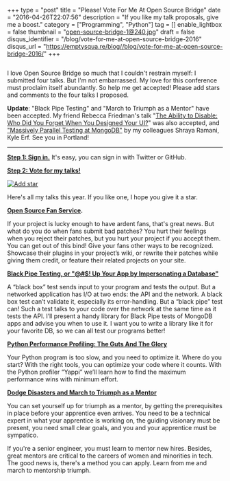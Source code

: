 +++
type = "post"
title = "Please! Vote For Me At Open Source Bridge"
date = "2016-04-26T22:07:56"
description = "If you like my talk proposals, give me a boost."
category = ["Programming", "Python"]
tag = []
enable_lightbox = false
thumbnail = "open-source-bridge-1@240.jpg"
draft = false
disqus_identifier = "/blog/vote-for-me-at-open-source-bridge-2016"
disqus_url = "https://emptysqua.re/blog//blog/vote-for-me-at-open-source-bridge-2016/"
+++

<p><img alt="" src="open-source-bridge-1.jpg" /></p>
<p>I love Open Source Bridge so much that I couldn't restrain myself: I submitted four talks. But I'm not embarrassed. My love for this conference must proclaim itself abundantly. So help me get accepted! Please add stars and comments to the four talks I proposed.</p>
<p><strong>Update</strong>: "Black Pipe Testing" and "March to Triumph as a Mentor" have been accepted. My friend Rebecca Friedman's talk "<a href="http://opensourcebridge.org/proposals/1867">The Ability to Disable: Who Did You Forget When You Designed Your UI?</a>" was also accepted, and <a href="http://opensourcebridge.org/proposals/1816">"Massively Parallel Testing at MongoDB"</a> by my colleagues Shraya Ramani, Kyle Erf. See you in Portland!</p>
<hr />
<p><strong><a href="http://opensourcebridge.org/sign_in">Step 1: Sign in.</a></strong> It's easy, you can sign in with Twitter or GitHub.</p>
<p><strong><a href="http://opensourcebridge.org/users/1321/proposals">Step 2: Vote for my talks!</a></strong></p>
<p><a href="http://opensourcebridge.org/proposals/1731"><img style="display:block; margin-left:auto; margin-right:auto;" src="click-here.png" alt="Add star" title="Add star" /></a></p>
<p>Here's all my talks this year. If you like one, I hope you give it a star.</p>
<p><strong><a href="http://opensourcebridge.org/proposals/1731">Open Source Fan Service</a>.</strong></p>
<p>If your project is lucky enough to have ardent fans, that's great news. But what do you do when fans submit bad patches? You hurt their feelings when you reject their patches, but you hurt your project if you accept them. You can get out of this bind! Give your fans other ways to be recognized. Showcase their plugins in your project’s wiki, or rewrite their patches while giving them credit, or feature their related projects on your site.</p>
<p><strong><a href="http://opensourcebridge.org/proposals/1732">Black Pipe Testing, or "@#$! Up Your App by Impersonating a Database"</a></strong></p>
<p>A “black box” test sends input to your program and tests the output. But a networked application has I/O at two ends: the API and the network. A black box test can’t validate it, especially its error-handling. But a “black pipe” test can! Such a test talks to your code over the network at the same time as it tests the API. I’ll present a handy library for Black Pipe tests of MongoDB apps and advise you when to use it. I want you to write a library like it for your favorite DB, so we can all test our programs better!</p>
<p><strong><a href="http://opensourcebridge.org/proposals/1850">Python Performance Profiling: The Guts And The Glory</a></strong></p>
<p>Your Python program is too slow, and you need to optimize it. Where do you start? With the right tools, you can optimize your code where it counts. With the Python profiler “Yappi” we’ll learn how to find the maximum performance wins with minimum effort.</p>
<p><strong><a href="http://opensourcebridge.org/proposals/1768">Dodge Disasters and March to Triumph as a Mentor</a></strong></p>
<p>You can set yourself up for triumph as a mentor, by getting the prerequisites in place before your apprentice even arrives. You need to be a technical expert in what your apprentice is working on, the guiding visionary must be present, you need small clear goals, and you and your apprentice must be sympatico.</p>
<p>If you're a senior engineer, you must learn to mentor new hires. Besides, great mentors are critical to the careers of women and minorities in tech. The good news is, there's a method you can apply. Learn from me and march to mentorship triumph.</p>
